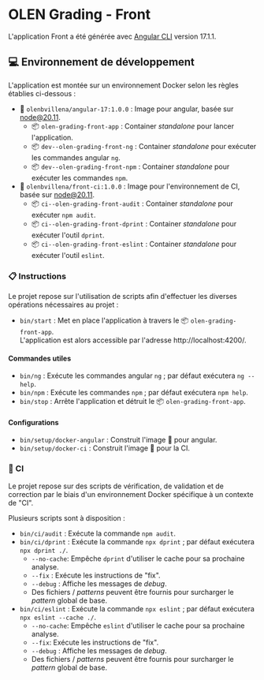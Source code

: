 # OLEN Grading - Front

L'application Front a été générée avec [Angular CLI](https://github.com/angular/angular-cli) version 17.1.1.

## 💻️ Environnement de développement

L'application est montée sur un environnement Docker selon les règles établies ci-dessous :

* 🐋 `olenbvillena/angular-17:1.0.0` : Image pour angular, basée sur node@20.11.
  - 📦️ `olen-grading-front-app` : Container *standalone* pour lancer l'application.
  - 📦️ `dev--olen-grading-front-ng` : Container *standalone* pour exécuter les commandes angular `ng`.
  - 📦️ `dev--olen-grading-front-npm` : Container *standalone* pour exécuter les commandes `npm`.
* 🐋 `olenbvillena/front-ci:1.0.0` : Image pour l'environnement de CI, basée sur node@20.11.
  - 📦️ `ci--olen-grading-front-audit` : Container *standalone* pour exécuter `npm audit`.
  - 📦️ `ci--olen-grading-front-dprint` : Container *standalone* pour exécuter l'outil `dprint`.
  - 📦️ `ci--olen-grading-front-eslint` : Container *standalone* pour exécuter l'outil `eslint`.

### 📋️ Instructions

Le projet repose sur l'utilisation de scripts afin d'effectuer les diverses opérations nécessaires au projet :

* `bin/start` : Met en place l'application à travers le 📦️ `olen-grading-front-app`.
  <br>L'application est alors accessible par l'adresse http://localhost:4200/.

#### Commandes utiles

* `bin/ng` : Exécute les commandes angular `ng` ; par défaut exécutera `ng --help`.
* `bin/npm` : Exécute les commandes `npm` ; par défaut exécutera `npm help`.
* `bin/stop` : Arrête l'application et détruit le 📦️ `olen-grading-front-app`.

#### Configurations

* `bin/setup/docker-angular` : Construit l'image 🐋 pour angular.
* `bin/setup/docker-ci` : Construit l'image 🐋 pour la CI.

### 👷 CI

Le projet repose sur des scripts de vérification, de validation et de correction par le biais d'un environnement Docker
spécifique à un contexte de "CI".

Plusieurs scripts sont à disposition :

* `bin/ci/audit` : Exécute la commande `npm audit`.
* `bin/ci/dprint` : Exécute la commande `npx dprint` ; par défaut exécutera `npx dprint ./`.
  - `--no-cache`: Empêche `dprint` d'utiliser le cache pour sa prochaine analyse.
  - `--fix` : Exécute les instructions de "fix".
  - `--debug` : Affiche les messages de *debug*.
  - Des fichiers / *patterns* peuvent être fournis pour surcharger le *pattern* global de base.
* `bin/ci/eslint` : Exécute la commande `npx eslint` ; par défaut exécutera `npx eslint --cache ./`.
  - `--no-cache`: Empêche `eslint` d'utiliser le cache pour sa prochaine analyse.
  - `--fix`: Exécute les instructions de "fix".
  - `--debug` : Affiche les messages de *debug*.
  - Des fichiers / *patterns* peuvent être fournis pour surcharger le *pattern* global de base.
